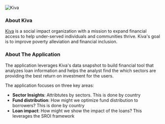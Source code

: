![Kiva](http://www-kiva-org.global.ssl.fastly.net/cms/kiva_logo_2.png)

### About Kiva
[Kiva](https://www.kiva.org) is a social impact organization with a mission to expand financial access to help under-served individuals and communities thrive.  Kiva's goal is to improve poverty alleviation and financial inclusion.  

### About The Application
The application leverages Kiva's data snapshot to build financial tool that analyzes loan information and helps the analyst find the which sectors are providing the best return on investment for the users.

The application focuses on three key areas:
- **Sector Insights**: Attribtutes by sectors.  This is done by country
- **Fund distribution**: How might we optimize fund distribution to borrowers? This is done by country
- **Loan impact**: How might we show the impact of the loans? This leverages the SROI framework
 


